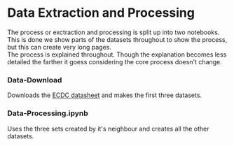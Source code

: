 # Data Extraction and Processing

The process or exctraction and processing is split up into two notebooks. This is done we show parts of the datasets throughout to show the process, but this can create very long pages.<br>
The process is explained throughout. Though the explanation becomes less detailed the farther it goess considering the core process doesn't change. 

### Data-Download

Downloads the [ECDC datasheet](https://www.ecdc.europa.eu/en/publications-data/download-todays-data-geographic-distribution-covid-19-cases-worldwide) and makes the first three datasets.

### Data-Processing.ipynb 

Uses the three sets created by it's neighbour and creates all the other datasets.
